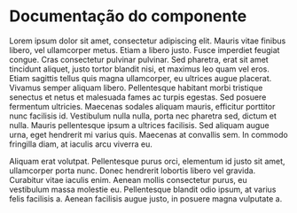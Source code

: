 # Documentação do componente

Lorem ipsum dolor sit amet, consectetur adipiscing elit. Mauris vitae finibus libero, vel ullamcorper metus. Etiam a libero justo. Fusce imperdiet feugiat congue. Cras consectetur pulvinar pulvinar. Sed pharetra, erat sit amet tincidunt aliquet, justo tortor blandit nisi, et maximus leo quam vel eros. Etiam sagittis tellus quis magna ullamcorper, eu ultrices augue placerat. Vivamus semper aliquam libero. Pellentesque habitant morbi tristique senectus et netus et malesuada fames ac turpis egestas. Sed posuere fermentum ultricies. Maecenas sodales aliquam mauris, efficitur porttitor nunc facilisis id. Vestibulum nulla nulla, porta nec pharetra sed, dictum et nulla. Mauris pellentesque ipsum a ultrices facilisis. Sed aliquam augue urna, eget hendrerit mi varius quis. Maecenas at convallis sem. In commodo fringilla diam, at iaculis arcu viverra eu.

Aliquam erat volutpat. Pellentesque purus orci, elementum id justo sit amet, ullamcorper porta nunc. Donec hendrerit lobortis libero vel gravida. Curabitur vitae iaculis enim. Aenean mollis consectetur purus, eu vestibulum massa molestie eu. Pellentesque blandit odio ipsum, at varius felis facilisis a. Aenean facilisis augue justo, in posuere magna vulputate a.